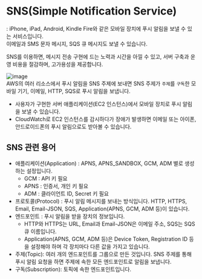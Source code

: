 # SNS(Simple Notification Service)

: iPhone, iPad, Android, Kindle Fire와 같은 모바일 장치에 푸시 알림을 보낼 수 있는 서비스입니다.   
이메일과 SMS 문자 메시지, SQS 큐 메시지도 보낼 수 있습니다.

SNS를 이용하면, 메시지 전송 구현에 드는 노력과 시간을 아낄 수 있고, 서버 구축과 운영 비용을 절감하며, 고가용성을 제공합니다.

![image](https://user-images.githubusercontent.com/43658658/147905787-f7629c0f-6642-4e5e-9c7c-cde048caa0d3.png)   
AWS의 여러 리소스에서 푸시 알림을 SNS 주제에 보내면 SNS 주제가 `주제`를 `구독`한 모바일 기기, 이메일, HTTP, SQS로 푸시 알림을 보냅니다.   
* 사용자가 구현한 서버 애플리케이션(EC2 인스턴스)에서 모바일 장치로 푸시 알림을 보낼 수 있습니다.   
* CloudWatch로 EC2 인스턴스를 감시하다가 장애가 발생하면 이메일 또는 아이폰, 안드로이드폰의 푸시 알림으로도 받아볼 수 있습니다.

## SNS 관련 용어

* 애플리케이션(Application) : APNS, APNS_SANDBOX, GCM, ADM 별로 생성하는 설정입니다. 
  - GCM : API 키 필요
  - APNS : 인증서, 개인 키 필요
  - ADM : 클라이언트 ID, Secret 키 필요
* 프로토콜(Protocol) : 푸시 알림 메시지를 보내는 방식입니다. HTTP, HTTPS, Email, Email-JSON, SQS, Application(APNS, GCM, ADM 등)이 있습니다.
* 엔드포인트 : 푸시 알림을 받을 장치의 정보입니다. 
  - HTTP와 HTTPS는 URL, Email과 Email-JSON은 이메일 주소, SQS는 SQS 큐 이름입니다. 
  - Application(APNS, GCM, ADM 등)은 Device Token, Registration ID 등을 설정해야 하며 각 장치마다 다른 값을 가지고 있습니다.
* 주제(Topic): 여러 개의 엔드포인트를 그룹으로 만든 것입니다. SNS 주제를 통해 푸시 알림 요청을 하면 주제에 속한 모든 엔드포인트로 알림을 보냅니다.
* 구독(Subscription): 토픽에 속한 엔드포인트입니다.


